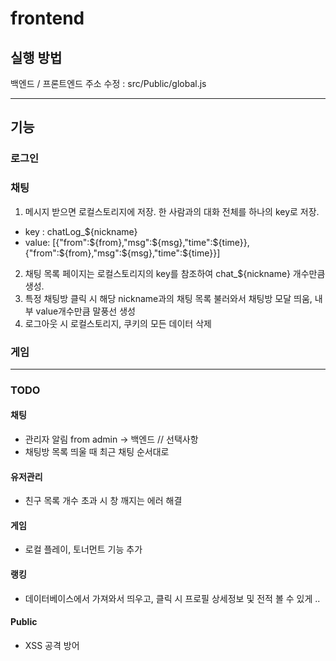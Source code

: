 # frontend

## 실행 방법
백엔드 / 프론트엔드 주소 수정 : src/Public/global.js

---

## 기능
### 로그인


### 채팅
1. 메시지 받으면 로컬스토리지에 저장. 한 사람과의 대화 전체를 하나의 key로 저장. 
- key : chatLog_${nickname}
- value:
    [{"from":${from},"msg":${msg},"time":${time}}, {"from":${from},"msg":${msg},"time":${time}}]

2. 채팅 목록 페이지는 로컬스토리지의 key를 참조하여 chat_${nickname} 개수만큼 생성.
3. 특정 채팅방 클릭 시 해당 nickname과의 채팅 목록 불러와서 채팅방 모달 띄움,
    내부 value개수만큼 말풍선 생성
4. 로그아웃 시 로컬스토리지, 쿠키의 모든 데이터 삭제


### 게임

---

### TODO
#### 채팅
- 관리자 알림 from admin -> 백엔드
// 선택사항
- 채팅방 목록 띄울 때 최근 채팅 순서대로

#### 유저관리
- 친구 목록 개수 초과 시 창 깨지는 에러 해결

#### 게임
- 로컬 플레이, 토너먼트 기능 추가

#### 랭킹
- 데이터베이스에서 가져와서 띄우고, 클릭 시 프로필 상세정보 및 전적 볼 수 있게 ..

#### Public
- XSS 공격 방어
